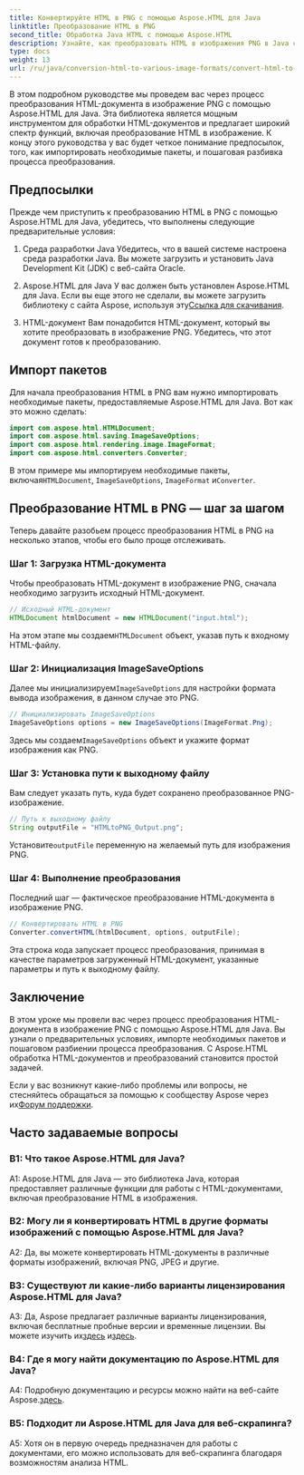 ```yaml
---
title: Конвертируйте HTML в PNG с помощью Aspose.HTML для Java
linktitle: Преобразование HTML в PNG
second_title: Обработка Java HTML с помощью Aspose.HTML
description: Узнайте, как преобразовать HTML в изображения PNG в Java с помощью Aspose.HTML. Подробное руководство с пошаговыми инструкциями.
type: docs
weight: 13
url: /ru/java/conversion-html-to-various-image-formats/convert-html-to-png/
---
```

В этом подробном руководстве мы проведем вас через процесс преобразования HTML-документа в изображение PNG с помощью Aspose.HTML для Java. Эта библиотека является мощным инструментом для обработки HTML-документов и предлагает широкий спектр функций, включая преобразование HTML в изображение. К концу этого руководства у вас будет четкое понимание предпосылок, того, как импортировать необходимые пакеты, и пошаговая разбивка процесса преобразования.

## Предпосылки

Прежде чем приступить к преобразованию HTML в PNG с помощью Aspose.HTML для Java, убедитесь, что выполнены следующие предварительные условия:

1. Среда разработки Java
Убедитесь, что в вашей системе настроена среда разработки Java. Вы можете загрузить и установить Java Development Kit (JDK) с веб-сайта Oracle.

2. Aspose.HTML для Java
 У вас должен быть установлен Aspose.HTML для Java. Если вы еще этого не сделали, вы можете загрузить библиотеку с сайта Aspose, используя эту[Ссылка для скачивания](https://releases.aspose.com/html/java/).

3. HTML-документ
Вам понадобится HTML-документ, который вы хотите преобразовать в изображение PNG. Убедитесь, что этот документ готов к преобразованию.

## Импорт пакетов

Для начала преобразования HTML в PNG вам нужно импортировать необходимые пакеты, предоставляемые Aspose.HTML для Java. Вот как это можно сделать:

```java
import com.aspose.html.HTMLDocument;
import com.aspose.html.saving.ImageSaveOptions;
import com.aspose.html.rendering.image.ImageFormat;
import com.aspose.html.converters.Converter;
```

 В этом примере мы импортируем необходимые пакеты, включая`HTMLDocument`, `ImageSaveOptions`, `ImageFormat` и`Converter`.

## Преобразование HTML в PNG — шаг за шагом

Теперь давайте разобьем процесс преобразования HTML в PNG на несколько этапов, чтобы его было проще отслеживать.

### Шаг 1: Загрузка HTML-документа

Чтобы преобразовать HTML-документ в изображение PNG, сначала необходимо загрузить исходный HTML-документ.

```java
// Исходный HTML-документ
HTMLDocument htmlDocument = new HTMLDocument("input.html");
```

 На этом этапе мы создаем`HTMLDocument` объект, указав путь к входному HTML-файлу.

### Шаг 2: Инициализация ImageSaveOptions

 Далее мы инициализируем`ImageSaveOptions` для настройки формата вывода изображения, в данном случае это PNG.

```java
// Инициализировать ImageSaveOptions
ImageSaveOptions options = new ImageSaveOptions(ImageFormat.Png);
```

 Здесь мы создаем`ImageSaveOptions` объект и укажите формат изображения как PNG.

### Шаг 3: Установка пути к выходному файлу

Вам следует указать путь, куда будет сохранено преобразованное PNG-изображение.

```java
// Путь к выходному файлу
String outputFile = "HTMLtoPNG_Output.png";
```

 Установите`outputFile` переменную на желаемый путь для изображения PNG.

### Шаг 4: Выполнение преобразования

Последний шаг — фактическое преобразование HTML-документа в изображение PNG.

```java
// Конвертировать HTML в PNG
Converter.convertHTML(htmlDocument, options, outputFile);
```

Эта строка кода запускает процесс преобразования, принимая в качестве параметров загруженный HTML-документ, указанные параметры и путь к выходному файлу.

## Заключение

В этом уроке мы провели вас через процесс преобразования HTML-документа в изображение PNG с помощью Aspose.HTML для Java. Вы узнали о предварительных условиях, импорте необходимых пакетов и пошаговом разбиении процесса преобразования. С Aspose.HTML обработка HTML-документов и преобразований становится простой задачей.

 Если у вас возникнут какие-либо проблемы или вопросы, не стесняйтесь обращаться за помощью к сообществу Aspose через их[Форум поддержки](https://forum.aspose.com/).

## Часто задаваемые вопросы

### В1: Что такое Aspose.HTML для Java?

A1: Aspose.HTML для Java — это библиотека Java, которая предоставляет различные функции для работы с HTML-документами, включая преобразование HTML в изображения.

### В2: Могу ли я конвертировать HTML в другие форматы изображений с помощью Aspose.HTML для Java?

A2: Да, вы можете конвертировать HTML-документы в различные форматы изображений, включая PNG, JPEG и другие.

### В3: Существуют ли какие-либо варианты лицензирования Aspose.HTML для Java?

 A3: Да, Aspose предлагает различные варианты лицензирования, включая бесплатные пробные версии и временные лицензии. Вы можете изучить их[здесь](https://purchase.aspose.com/buy) и[здесь](https://purchase.aspose.com/temporary-license/).

### В4: Где я могу найти документацию по Aspose.HTML для Java?

 A4: Подробную документацию и ресурсы можно найти на веб-сайте Aspose.[здесь](https://reference.aspose.com/html/java/).

### В5: Подходит ли Aspose.HTML для Java для веб-скрапинга?

A5: Хотя он в первую очередь предназначен для работы с документами, его можно использовать для веб-скрапинга благодаря возможностям анализа HTML.
